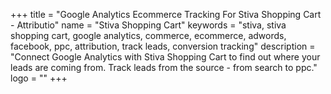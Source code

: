 +++
title = "Google Analytics Ecommerce Tracking For Stiva Shopping Cart - Attributio"
name = "Stiva Shopping Cart"
keywords = "stiva, stiva shopping cart, google analytics, commerce, ecommerce, adwords, facebook, ppc, attribution, track leads, conversion tracking"
description = "Connect Google Analytics with Stiva Shopping Cart to find out where your leads are coming from. Track leads from the source - from search to ppc."
logo = ""
+++
